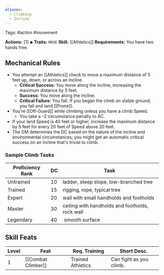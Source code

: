 ```yaml
---
aliases:
  - Climbing
  - Incline
---
```

Tags: #action #movement

**Actions:** [1] ⬥
**Traits:** `MOVE` 
**Skill:** [[Athletics]]
**Requirements:** You have two hands free.

## Mechanical Rules

- You attempt an [[Athletics]] check to move a maximum distance of 5 feet up, down, or across an incline.
	- **Critical Success:** You move along the incline, increasing the maximum distance by 5 feet.  
	- **Success:** You move along the incline.  
	- **Critical Failure:** You fall. If you began the climb on stable ground, you fall and land [[Prone]].
- You're [[Off-Guard]] while climbing unless you have a climb Speed.
	- You take a –2 circumstance penalty to AC.
- If your land Speed is 40 feet or higher, increase the maximum distance by 5 feet for every 20 feet of Speed above 20 feet. 
- The GM determines the DC based on the nature of the incline and environmental circumstances; you might get an automatic critical success on an incline that's trivial to climb. 

### Sample Climb Tasks

| **Proficiency Rank** | **DC** | Task                                            |
| -------------------- | ------ | ----------------------------------------------- |
| Untrained            | 10     | ladder, steep slope, low-branched tree          |
| Trained              | 15     | rigging, rope, typical tree                     |
| Expert               | 20     | wall with small handholds and footholds         |
| Master               | 30     | ceiling with handholds and footholds, rock wall |
| Legendary            | 40     |  smooth surface                                 |

## Skill Feats

| Level | Feat               | Req. Training     | Short Desc.             |
| ----- | ------------------ | ----------------- | ----------------------- |
| 1     | [[Combat Climber]] | Trained Athletics | Can fight as you climb. |
